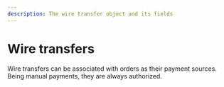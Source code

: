 ```yaml
---
description: The wire transfer object and its fields
---
```


# Wire transfers

Wire transfers can be associated with orders as their payment sources. Being manual payments, they are always authorized.

